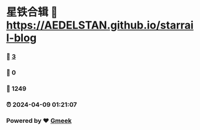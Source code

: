 # 星铁合辑 :link: https://AEDELSTAN.github.io/starrail-blog 
### :page_facing_up: [3](https://AEDELSTAN.github.io/starrail-blog/tag.html) 
### :speech_balloon: 0 
### :hibiscus: 1249 
### :alarm_clock: 2024-04-09 01:21:07 
### Powered by :heart: [Gmeek](https://github.com/Meekdai/Gmeek)

